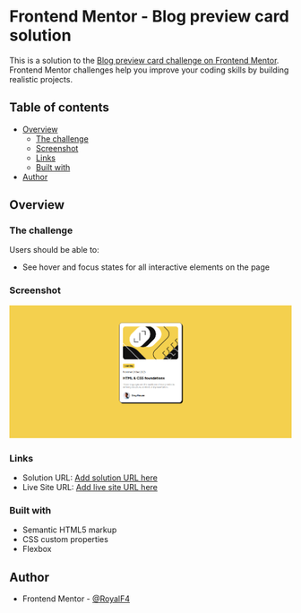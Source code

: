 # Frontend Mentor - Blog preview card solution

This is a solution to the [Blog preview card challenge on Frontend Mentor](https://www.frontendmentor.io/challenges/blog-preview-card-ckPaj01IcS). Frontend Mentor challenges help you improve your coding skills by building realistic projects.

## Table of contents

- [Overview](#overview)
  - [The challenge](#the-challenge)
  - [Screenshot](#screenshot)
  - [Links](#links)
  - [Built with](#built-with)
- [Author](#author)

## Overview

### The challenge

Users should be able to:

- See hover and focus states for all interactive elements on the page

### Screenshot

![](./screenshot.png)

### Links

- Solution URL: [Add solution URL here](https://github.com/RoyalF4/blog-preview-card)
- Live Site URL: [Add live site URL here](https://royalf4.github.io/blog-preview-card)

### Built with

- Semantic HTML5 markup
- CSS custom properties
- Flexbox

## Author

- Frontend Mentor - [@RoyalF4](https://www.frontendmentor.io/profile/RoyalF4)
